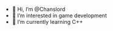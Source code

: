 - 👋 Hi, I’m @Chanslord
- 👀 I’m interested in game development
- 🌱 I’m currently learning C++


<!---
Chanslord/Chanslord is a ✨ special ✨ repository because its `README.md` (this file) appears on your GitHub profile.
You can click the Preview link to take a look at your changes.
--->
